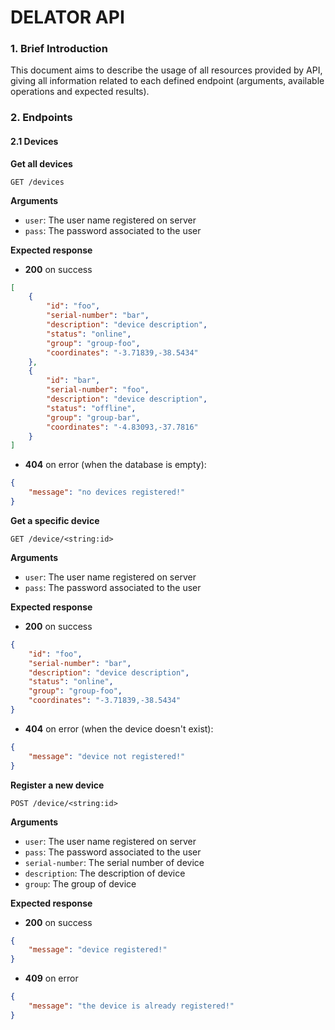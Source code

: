 # DELATOR API

### 1. Brief Introduction

This document aims to describe the usage of all resources provided by API, giving all information
related to each defined endpoint (arguments, available operations and expected results).

### 2. Endpoints

#### 2.1 Devices

**Get all devices**

`GET /devices`

**Arguments**

- ```user```: The user name registered on server
- ```pass```: The password associated to the user

**Expected response**

- **200** on success

```json
[
    {
        "id": "foo",
        "serial-number": "bar",
        "description": "device description",
        "status": "online",
        "group": "group-foo",
        "coordinates": "-3.71839,-38.5434"
    },
    {
        "id": "bar",
        "serial-number": "foo",
        "description": "device description",
        "status": "offline",
        "group": "group-bar",
        "coordinates": "-4.83093,-37.7816"
    }
]
```

- **404** on error (when the database is empty):

```json
{
    "message": "no devices registered!"
}
```

**Get a specific device**

`GET /device/<string:id>`

**Arguments**

- ```user```: The user name registered on server
- ```pass```: The password associated to the user

**Expected response**

- **200** on success

```json
{
    "id": "foo",
    "serial-number": "bar",
    "description": "device description",
    "status": "online",
    "group": "group-foo",
    "coordinates": "-3.71839,-38.5434"
}
```

- **404** on error (when the device doesn't exist):

```json
{
    "message": "device not registered!"
}
```

**Register a new device**

`POST /device/<string:id>`

**Arguments**

- ```user```: The user name registered on server
- ```pass```: The password associated to the user
- ```serial-number```: The serial number of device
- ```description```: The description of device
- ```group```: The group of device

**Expected response**

- **200** on success

```json
{
    "message": "device registered!"
}
```

- **409** on error

```json
{
    "message": "the device is already registered!"
}
```
